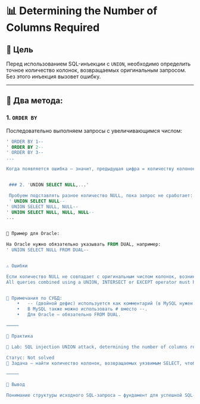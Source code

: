 # 📊 Determining the Number of Columns Required

## 📘 Цель

Перед использованием SQL-инъекции с `UNION`, необходимо определить точное количество колонок, возвращаемых оригинальным запросом. Без этого инъекция вызовет ошибку.

---

## 🧪 Два метода:

### 1. `ORDER BY`

Последовательно выполняем запросы с увеличивающимся числом:
```sql
' ORDER BY 1--  
' ORDER BY 2--  
' ORDER BY 3--  
...

Когда появляется ошибка — значит, предыдущая цифра = количеству колонок.


 ### 2. 'UNION SELECT NULL,...'

 Пробуем подставлять разное количество NULL, пока запрос не сработает:
 ' UNION SELECT NULL--  
' UNION SELECT NULL, NULL--  
' UNION SELECT NULL, NULL, NULL--  
...


🏁 Пример для Oracle:

На Oracle нужно обязательно указывать FROM DUAL, например:
' UNION SELECT NULL FROM DUAL--


⚠️ Ошибки

Если количество NULL не совпадает с оригинальным числом колонок, возникает ошибка вида:
All queries combined using a UNION, INTERSECT or EXCEPT operator must have the same number of columns


🧬 Примечания по СУБД:
	•	-- (двойной дефис) используется как комментарий (в MySQL нужен пробел после него).
	•	В MySQL также можно использовать # вместо --.
	•	Для Oracle — обязательно FROM DUAL.

⸻

🔬 Практика

🧪 Lab: SQL injection UNION attack, determining the number of columns returned by the query

Статус: Not solved
📌 Задача — найти количество колонок, возвращаемых уязвимым SELECT, чтобы использовать это в будущих UNION-атаках.

⸻

💭 Вывод

Понимание структуры исходного SQL-запроса — фундамент для успешной SQL-инъекции через UNION. Следующий шаг — выяснить, какие столбцы отображаются в ответе и подходят для вывода данных.
